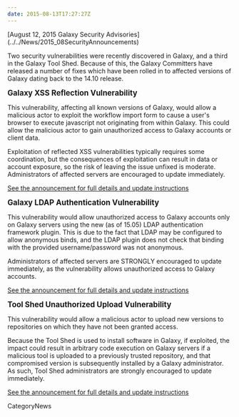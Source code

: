 ```yaml
---
date: 2015-08-13T17:27:27Z
---
```

<div class='newsItemHeader'>[August 12, 2015 Galaxy Security Advisories](../../News/2015_08SecurityAnnouncements)</div>

Two security vulnerabilities were recently discovered in Galaxy, and a third in the Galaxy Tool Shed. Because of this, the Galaxy Committers have released a number of fixes which have been rolled in to affected versions of Galaxy dating back to the 14.10 release.

<span style="font-size: larger;">**Galaxy XSS Reflection Vulnerability**</span>

This vulnerability, affecting all known versions of Galaxy, would allow a malicious actor to exploit the workflow import form to cause a user's browser to execute javascript not originating from within Galaxy. This could allow the malicious actor to gain unauthorized access to Galaxy accounts or client data.

Exploitation of reflected XSS vulnerabilities typically requires some coordination, but the consequences of exploitation can result in data or account exposure, so the risk of leaving the issue unfixed is moderate. Administrators of affected servers are encouraged to update immediately.

[See the announcement for full details and update instructions](https://lists.galaxyproject.org/pipermail/galaxy-announce/2015-August/000148.html)

<span style="font-size: larger;">**Galaxy LDAP Authentication Vulnerability**</span>

This vulnerability would allow unauthorized access to Galaxy accounts only on Galaxy servers using the new (as of 15.05) LDAP authentication framework plugin. This is due to the fact that LDAP may be configured to allow anonymous binds, and the LDAP plugin does not check that binding with the provided username/password was not anonymous.

Administrators of affected servers are STRONGLY encouraged to update immediately, as the vulnerability allows unauthorized access to Galaxy accounts.

[See the announcement for full details and update instructions](https://lists.galaxyproject.org/pipermail/galaxy-announce/2015-August/000147.html)

<span style="font-size: larger;">**Tool Shed Unauthorized Upload Vulnerability**</span>

This vulnerability would allow a malicious actor to upload new versions to repositories on which they have not been granted access.

Because the Tool Shed is used to install software in Galaxy, if exploited, the impact could result in arbitrary code execution on Galaxy servers if a malicious tool is uploaded to a previously trusted repository, and that compromised version is subsequently installed by a Galaxy administrator. As such, Tool Shed administrators are strongly encouraged to update immediately.

[See the announcement for full details and update instructions](https://lists.galaxyproject.org/pipermail/galaxy-announce/2015-August/000149.html)


CategoryNews
